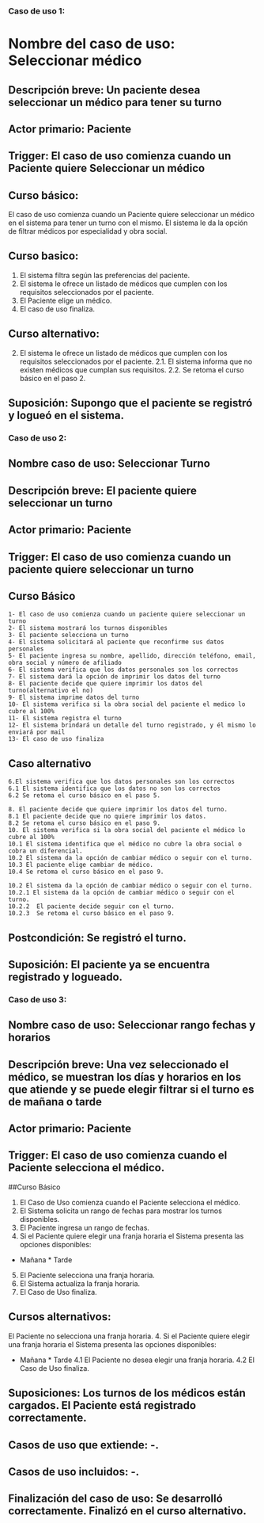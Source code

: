 ### Caso de uso 1:
# Nombre del caso de uso: Seleccionar médico
## Descripción breve: Un paciente desea seleccionar un médico para tener su turno
## Actor primario: Paciente
## Trigger: El caso de uso comienza cuando un Paciente quiere Seleccionar un médico
## Curso básico:
El caso de uso comienza cuando un Paciente quiere seleccionar un médico en el sistema para tener un turno con el mismo. El sistema le da la opción de filtrar médicos por especialidad y obra social.
## Curso basico:
1. El sistema filtra según las preferencias del paciente.
2. El sistema le ofrece un listado de médicos que cumplen con los requisitos seleccionados por el paciente.
3. El Paciente elige un médico.
4. El caso de uso finaliza.
## Curso alternativo:
2. El sistema le ofrece un listado de médicos que cumplen con los requisitos seleccionados por el paciente.
2.1. El sistema informa que no existen médicos que cumplan sus requisitos.
2.2. Se retoma el curso básico en el paso 2.
## Suposición: Supongo que el paciente se registró y logueó en el sistema.

### Caso de uso 2:

## Nombre caso de uso: Seleccionar Turno
## Descripción breve: El paciente quiere seleccionar un turno 
## Actor primario: Paciente
## Trigger: El caso de uso comienza cuando un paciente quiere seleccionar    un turno
## Curso Básico
    1- El caso de uso comienza cuando un paciente quiere seleccionar un turno
    2- El sistema mostrará los turnos disponibles
    3- El paciente selecciona un turno
    4- El sistema solicitará al paciente que reconfirme sus datos personales
    5- El paciente ingresa su nombre, apellido, dirección teléfono, email, obra social y número de afiliado
    6- El sistema verifica que los datos personales son los correctos
    7- El sistema dará la opción de imprimir los datos del turno
    8- El paciente decide que quiere imprimir los datos del turno(alternativo el no)
    9- El sistema imprime datos del turno
    10- El sistema verifica si la obra social del paciente el medico lo cubre al 100%
    11- El sistema registra el turno
    12- El sistema brindará un detalle del turno registrado, y él mismo lo enviará por mail
    13- El caso de uso finaliza
## Caso alternativo
    6.El sistema verifica que los datos personales son los correctos
    6.1 El sistema identifica que los datos no son los correctos
    6.2 Se retoma el curso básico en el paso 5.

    8. El paciente decide que quiere imprimir los datos del turno.
    8.1 El paciente decide que no quiere imprimir los datos.
    8.2 Se retoma el curso básico en el paso 9.
    10. El sistema verifica si la obra social del paciente el médico lo cubre al 100%
    10.1 El sistema identifica que el médico no cubre la obra social o cobra un diferencial.
    10.2 El sistema da la opción de cambiar médico o seguir con el turno. 
    10.3 El paciente elige cambiar de médico.
    10.4 Se retoma el curso básico en el paso 9.
    
    10.2 El sistema da la opción de cambiar médico o seguir con el turno.
    10.2.1 El sistema da la opción de cambiar médico o seguir con el turno. 
    10.2.2  El paciente decide seguir con el turno.
    10.2.3  Se retoma el curso básico en el paso 9.
## Postcondición: Se registró el turno.
## Suposición: El paciente ya se encuentra registrado y logueado.

### Caso de uso 3:

## Nombre caso de uso: Seleccionar rango fechas y horarios
## Descripción breve: Una vez seleccionado el médico, se muestran los días y horarios en los que atiende y se puede elegir filtrar si el turno es de mañana o tarde
## Actor primario: Paciente
## Trigger: El caso de uso comienza cuando el Paciente selecciona el médico.
##Curso Básico
   1. El Caso de Uso comienza cuando el Paciente selecciona el médico.
   2. El Sistema solicita un rango de fechas para mostrar los turnos disponibles.
   3. El Paciente ingresa un rango de fechas.
   4. Si el Paciente quiere elegir una franja horaria el Sistema presenta las opciones disponibles:
   * Mañana 	  * Tarde
   5. El Paciente selecciona una franja horaria.
   6. El Sistema actualiza la franja horaria.
   7. El Caso de Uso finaliza.
## Cursos alternativos: 
 El Paciente no selecciona una franja horaria.
  4.  Si el Paciente quiere elegir una franja horaria el Sistema presenta las opciones disponibles:
   * Mañana 	  * Tarde
  4.1 El Paciente no desea elegir una franja horaria.
  4.2 El Caso de Uso finaliza.

## Suposiciones: Los turnos de los médicos están cargados. El Paciente está registrado correctamente.
## Casos de uso que extiende: -.
## Casos de uso incluidos: -.
## Finalización del caso de uso: Se desarrolló correctamente. Finalizó en el curso alternativo.